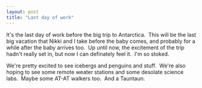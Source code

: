 ```yaml
---
layout: post
title: "Last day of work"
---
```


<p>It's the last day of work before the big trip to Antarctica.&nbsp; This will be the last big vacation that Nikki and I take before the baby comes, and probably for a while after the baby arrives too.&nbsp; Up until now, the excitement of the trip hadn't really set in, but now I can definately feel it.&nbsp; I'm so stoked.</p>
<p>We're pretty excited to see icebergs and penguins and stuff.&nbsp; We're also hoping to see some remote weater stations and some desolate science labs.&nbsp; Maybe some AT-AT walkers too.&nbsp; And a Tauntaun.</p>
 

